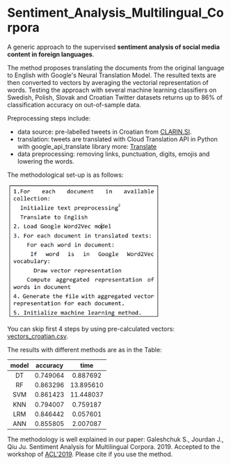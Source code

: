 # Sentiment_Analysis_Multilingual_Corpora
A generic approach to the supervised **sentiment analysis of social media content in foreign languages**.

The method proposes translating the documents from the original language to English with Google's Neural Translation Model. 
The resulted texts are then converted to vectors by averaging the vectorial representation of words. 
Testing the approach with several machine learning classifiers on Swedish, Polish, Slovak and Croatian Twitter datasets returns up to 86% of classification accuracy on out-of-sample data.

Preprocessing steps include:
* data source: pre-labelled tweets in Croatian from [CLARIN.SI](https://www.clarin.si/repository/xmlui/).
* translation: tweets are translated with Cloud Translation API in Python with google_api_translate library more: [Translate](https://pypi.org/project/google-api-translate/)
* data preprocessing: removing links, punctuation, digits, emojis and lowering the words.

The methodological set-up is as follows:

<img src=https://github.com/GSukr/Sentiment_Analysis_Multilingual_Corpora/blob/master/fig1.png width=350>


You can skip first 4 steps by using pre-calculated vectors: [vectors_croatian.csv](https://github.com/GSukr/Sentiment_Analysis_Multilingual_Corpora/blob/master/vectors_croatian.csv).

The results with different methods are as in the Table:

|model|accuracy	|time     |
|:----:| :----:  |  :----:|
|	DT	|0.749064	|0.887692 |
|	RF	|0.863296	|13.895610|
|	SVM	|0.861423	|11.448037|
|	KNN	|0.794007	|0.759187 |
|	LRM	|0.846442	|0.057601 |
|	ANN	|0.855805	|2.007087 |


The methodology is well explained in our paper: Galeshchuk S., Jourdan J., Qiu Ju. Sentiment Analysis for Multilingual Corpora. 2019. Accepted to the workshop of [ACL'2019](http://www.acl2019.org/EN/call-for-papers.xhtml).
Please cite if you use the method.

